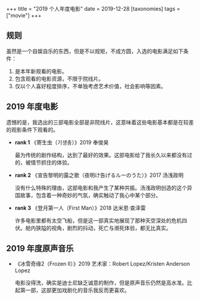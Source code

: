 +++
title = "2019 个人年度电影"
date = 2019-12-28
[taxonomies]
tags = ["movie"]
+++

## 规则

虽然是一个自娱自乐的东西，但是不以规矩，不成方圆，入选的电影满足如下条件：

1. 是本年新观看的电影。
2. 包含观看的电影资源，不限于院线片。
3. 仅以个人喜好程度排序，不单独考虑艺术价值，社会影响等因素。

## 2019 年度电影

遗憾的是，我选出的三部电影全部是非院线片，这意味着这些电影基本都是在较差的观影条件下观看的。

- **rank 1** 《寄生虫（기생충）》2019 奉俊昊

  最为传统的剧作结构，达到了最好的效果。这部电影给了我长久以来都没有过的，被情节抓住的体验。

- **rank 2** 《宣告黎明的露之歌（夜明け告げるルーのうた）》2017 汤浅政明

  没有什么特殊的理由，这部电影和我产生了某种共振。汤浅政明创造的这个异国故事，包含着一种奇妙的气氛，确实触动了我心中某个部分。

- **rank 3** 《登月第一人（First Man）》2018 达米恩·查泽雷

  许多电影里都有太空飞船，但是这一部真实地展现了那种天空深处的危机四伏。舱内狭隘的视角，剧烈的抖动，死亡与濒死体验，都无比真实。

## 2019 年度原声音乐

- 《冰雪奇缘2（Frozen II）》2019 艺术家：Robert Lopez/Kristen Anderson Lopez

  电影没得洗，确实是迪士尼缺乏诚意的制作，但是原声音乐仍然是高水准。比起第一部，这部更加戏剧化的音乐我反而更喜欢。

